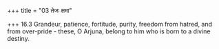 +++
title = "03 तेजः क्षमा"

+++
16.3 Grandeur, patience, fortitude, purity, freedom from hatred, and
from over-pride - these, O Arjuna, belong to him who is born to a divine
destiny.
